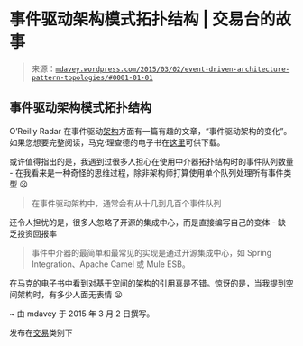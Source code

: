<!--yml

类别：未分类

日期：2024 年 5 月 18 日 05:43:36

-->

# 事件驱动架构模式拓扑结构 | 交易台的故事

> 来源：[`mdavey.wordpress.com/2015/03/02/event-driven-architecture-pattern-topologies/#0001-01-01`](https://mdavey.wordpress.com/2015/03/02/event-driven-architecture-pattern-topologies/#0001-01-01)

## 事件驱动架构模式拓扑结构

O’Reilly Radar 在事件驱动[架构](http://radar.oreilly.com/2015/02/variations-in-event-driven-architecture.html)方面有一篇有趣的文章，“事件驱动架构的变化”。如果您想要完整阅读，马克·理查德的电子书在[这里](https://mdavey.wordpress.com/2015/02/19/user-story-map/ "用户故事地图")可供下载。

或许值得指出的是，我遇到过很多人担心在使用中介器拓扑结构时的事件队列数量 - 在我看来是一种奇怪的思维过程，除非架构师打算使用单个队列处理所有事件类型 😦

> 在事件驱动架构中，通常会有从十几到几百个事件队列

还令人担忧的是，很多人忽略了开源的集成中心，而是直接编写自己的变体 - 缺乏投资回报率

> 事件中介器的最简单和最常见的实现是通过开源集成中心，如 Spring Integration、Apache Camel 或 Mule ESB。

在马克的电子书中看到对基于空间的架构的引用真是不错。惊讶的是，当我提到空间架构时，有多少人面无表情 😦

~ 由 mdavey 于 2015 年 3 月 2 日撰写。

发布在[交易](https://mdavey.wordpress.com/category/trading/)类别下
